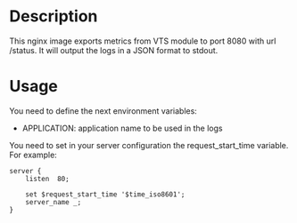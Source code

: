 # Description

This nginx image exports metrics from VTS module to port 8080 with url /status.
It will output the logs in a JSON format to stdout.

# Usage

You need to define the next environment variables:

* APPLICATION: application name to be used in the logs

You need to set in your server configuration the request_start_time variable. For example:
```
server {
    listen  80;

    set $request_start_time '$time_iso8601';
    server_name _;
}
```
